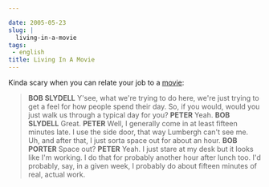 ```yaml
---

date: 2005-05-23
slug: |
  living-in-a-movie
tags:
 - english
title: Living In A Movie
---
```


Kinda scary when you can relate your job to a
[movie](http://www.imdb.com/title/tt0151804/):

> **BOB SLYDELL** Y'see, what we're trying to do here, we're just trying
> to get a feel for how people spend their day. So, if you would, would
> you just walk us through a typical day for you? **PETER** Yeah. **BOB
> SLYDELL** Great. **PETER** Well, I generally come in at least fifteen
> minutes late. I use the side door, that way Lumbergh can't see me. Uh,
> and after that, I just sorta space out for about an hour. **BOB
> PORTER** Space out? **PETER** Yeah. I just stare at my desk but it
> looks like I'm working. I do that for probably another hour after
> lunch too. I'd probably, say, in a given week, I probably do about
> fifteen minutes of real, actual work.
